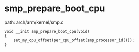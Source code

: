 smp_prepare_boot_cpu
========================================

path: arch/arm/kernel/smp.c
```
void __init smp_prepare_boot_cpu(void)
{
    set_my_cpu_offset(per_cpu_offset(smp_processor_id()));
}
```